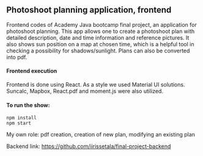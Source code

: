 ## Photoshoot planning application, frontend
Frontend codes of Academy Java bootcamp final project, an application for photoshoot planning. This app allows one to create a photoshoot plan with detailed description, date and time information and reference pictures. It also shows sun position on a map at chosen time, which is a helpful tool in checking a possibility for shadows/sunlight. Plans can also be converted into pdf.

#### Frontend execution
Frontend is done using React. As a style we used Material UI solutions. Suncalc, Mapbox, React.pdf and moment.js were also utilized.

#### To run the show:
```
npm install
npm start
```

My own role: pdf creation, creation of new plan, modifying an existing plan

Backend link: https://github.com/iirissetala/final-project-backend

